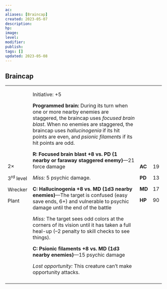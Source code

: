 ```yaml
---
ac: 
aliases: [Braincap]
created: 2023-05-07
description: 
hp: 
image: 
level: 
modifier: 
publish: 
tags: []
updated: 2023-05-08
---
```


## Braincap

<table>
<colgroup>
<col style="width: 16%" />
<col style="width: 72%" />
<col style="width: 5%" />
<col style="width: 5%" />
</colgroup>
<tbody>
<tr class="odd">
<td><p>2×</p>
<p>3<sup>rd</sup> level</p>
<p>Wrecker</p>
<p>Plant</p></td>
<td><p>Initiative: +5</p>
<p><strong>Programmed brain:</strong> During its turn when one or more
nearby enemies are staggered, the braincap uses <em>focused brain
blast</em>. When no enemies are staggered, the braincap uses
<em>hallucinogenia</em> if its hit points are even, and <em>psionic
filaments</em> if its hit points are odd.</p>
<p><strong>R: Focused brain blast +8 vs. PD (1 nearby or faraway
staggered enemy)</strong>—21 force damage</p>
<p><em>Miss:</em> 5 psychic damage.</p>
<p><strong>C: Hallucinogenia +8 vs. MD (1d3 nearby enemies)</strong>—The
target is confused (easy save ends, 6+) and vulnerable to psychic damage
until the end of the battle</p>
<p><em>Miss:</em> The target sees odd colors at the corners of its
vision until it has taken a full heal-up (–2 penalty to skill checks to
see things).</p>
<p><strong>C: Psionic filaments +8 vs. MD (1d3 nearby
enemies)</strong>—15 psychic damage</p>
<p><em>Lost opportunity:</em> This creature can’t make opportunity
attacks.</p></td>
<td><p><strong>AC</strong></p>
<p><strong>PD</strong></p>
<p><strong>MD</strong></p>
<p><strong>HP</strong></p></td>
<td><p>19</p>
<p>13</p>
<p>17</p>
<p>90</p></td>
</tr>
<tr class="even">
<td></td>
<td></td>
<td></td>
<td></td>
</tr>
</tbody>
</table>
